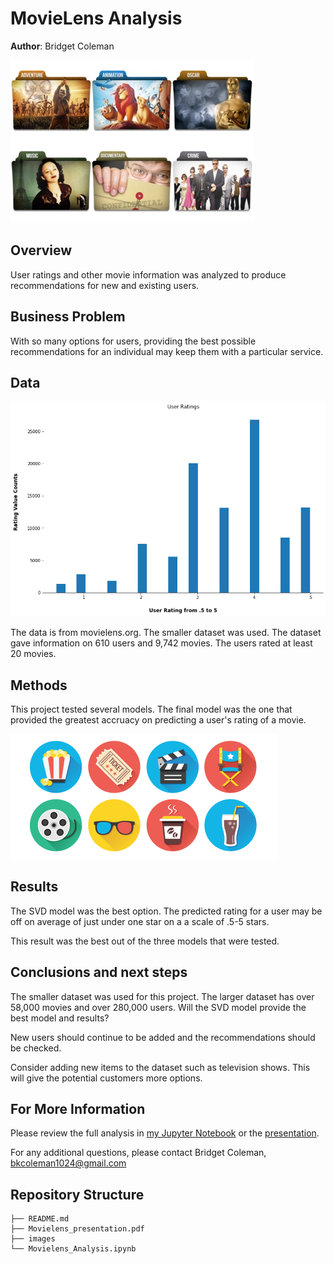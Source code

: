 # MovieLens Analysis

**Author**: Bridget Coleman

![images](images/movie_folders.jpg)

## Overview

User ratings and other movie information was analyzed to produce recommendations for new and existing users.

## Business Problem

With so many options for users, providing the best possible recommendations for an individual may keep them with a particular service.  

## Data

![images](images/User_ratings.png)

The data is from movielens.org.  The smaller dataset was used.  The dataset gave information on 610 users and 9,742 movies.  The users rated at least 20 movies.

## Methods

This project tested several models.  The final model was the one that provided the greatest accruacy on predicting a user's rating of a movie.   

![images](images/movie_recommendations.png)

## Results

The SVD model was the best option.  The predicted rating for a user may be off on average of just under one star on a a scale of .5-5 stars.  

This result was the best out of the three models that were tested.  


## Conclusions and next steps

The smaller dataset was used for this project.  The larger dataset has over 58,000 movies and over 280,000 users.  Will the SVD model provide the best model and results?

New users should continue to be added and the recommendations should be checked.

Consider adding new items to the dataset such as television shows.  This will give the potential customers more options.  

## For More Information

Please review the full analysis in [my Jupyter Notebook](https://github.com/bkcoleman1024/MovieLens/blob/main/Phase%204%20notebook.pdf) or the [presentation](https://github.com/bkcoleman1024/Microsoft_Analysis/blob/main/Microsoft%20presentation.pdf).

For any additional questions, please contact Bridget Coleman, bkcoleman1024@gmail.com

## Repository Structure


```
├── README.md   
├── Movielens_presentation.pdf
├── images            
└── Movielens_Analysis.ipynb         
```
